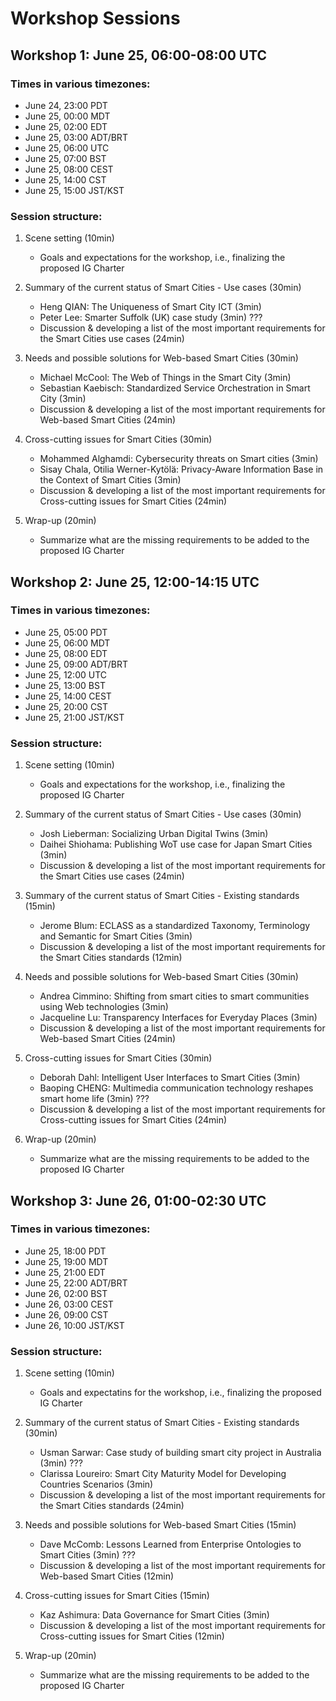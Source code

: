 # Workshop Sessions

## Workshop 1: June 25, 06:00-08:00 UTC

### Times in various timezones:
* June 24, 23:00 PDT
* June 25, 00:00 MDT
* June 25, 02:00 EDT
* June 25, 03:00 ADT/BRT
* June 25, 06:00 UTC
* June 25, 07:00 BST
* June 25, 08:00 CEST
* June 25, 14:00 CST
* June 25, 15:00 JST/KST

### Session structure:
1. Scene setting (10min)
    * Goals and expectations for the workshop, i.e., finalizing the proposed IG Charter

2. Summary of the current status of Smart Cities - Use cases (30min)
    * Heng QIAN: The Uniqueness of Smart City ICT (3min)
    * Peter Lee: Smarter Suffolk (UK) case study (3min) ???
    * Discussion & developing a list of the most important requirements for the Smart Cities use cases (24min)

3. Needs and possible solutions for Web-based Smart Cities (30min)
    * Michael McCool: The Web of Things in the Smart City (3min)
    * Sebastian Kaebisch: Standardized Service Orchestration in Smart City (3min)
    * Discussion & developing a list of the most important requirements for Web-based Smart Cities (24min)

4. Cross-cutting issues for Smart Cities (30min)
    * Mohammed Alghamdi: Cybersecurity threats on Smart cities (3min)
    * Sisay Chala, Otilia Werner-Kytölä: Privacy-Aware Information Base in the Context of Smart Cities (3min)
    * Discussion & developing a list of the most important requirements for Cross-cutting issues for Smart Cities (24min)

5. Wrap-up (20min)
    * Summarize what are the missing requirements to be added to the proposed IG Charter

## Workshop 2: June 25, 12:00-14:15 UTC

### Times in various timezones:
* June 25, 05:00 PDT
* June 25, 06:00 MDT
* June 25, 08:00 EDT
* June 25, 09:00 ADT/BRT
* June 25, 12:00 UTC
* June 25, 13:00 BST
* June 25, 14:00 CEST
* June 25, 20:00 CST
* June 25, 21:00 JST/KST

### Session structure:
1. Scene setting (10min)
    * Goals and expectations for the workshop, i.e., finalizing the proposed IG Charter

2. Summary of the current status of Smart Cities - Use cases (30min)
    * Josh Lieberman: Socializing Urban Digital Twins (3min)
    * Daihei Shiohama: Publishing WoT use case for Japan Smart Cities (3min)
    * Discussion & developing a list of the most important requirements for the Smart Cities use cases (24min)

3. Summary of the current status of Smart Cities - Existing standards (15min)
    * Jerome Blum: ECLASS as a standardized Taxonomy, Terminology and Semantic for Smart Cities (3min)
    * Discussion & developing a list of the most important requirements for the Smart Cities standards (12min)

4. Needs and possible solutions for Web-based Smart Cities (30min)
    * Andrea Cimmino: Shifting from smart cities to smart communities using Web technologies (3min)
    * Jacqueline Lu: Transparency Interfaces for Everyday Places (3min)
    * Discussion & developing a list of the most important requirements for Web-based Smart Cities (24min)

5. Cross-cutting issues for Smart Cities (30min)
    * Deborah Dahl: Intelligent User Interfaces to Smart Cities (3min)
    * Baoping CHENG: Multimedia communication technology reshapes smart home life (3min) ???
    * Discussion & developing a list of the most important requirements for Cross-cutting issues for Smart Cities (24min)

6. Wrap-up (20min)
    * Summarize what are the missing requirements to be added to the proposed IG Charter

## Workshop 3: June 26, 01:00-02:30 UTC

### Times in various timezones:
* June 25, 18:00 PDT
* June 25, 19:00 MDT
* June 25, 21:00 EDT
* June 25, 22:00 ADT/BRT
* June 26, 02:00 BST
* June 26, 03:00 CEST
* June 26, 09:00 CST
* June 26, 10:00 JST/KST

### Session structure:
1. Scene setting (10min)
    * Goals and expectatins for the workshop, i.e., finalizing the proposed IG Charter

2. Summary of the current status of Smart Cities - Existing standards (30min)
    * Usman Sarwar: Case study of building smart city project in Australia (3min) ???
    * Clarissa Loureiro: Smart City Maturity Model for Developing Countries Scenarios (3min)
    * Discussion & developing a list of the most important requirements for the Smart Cities standards (24min)

3. Needs and possible solutions for Web-based Smart Cities (15min)
    * Dave McComb: Lessons Learned from Enterprise Ontologies to Smart Cities (3min) ???
    * Discussion & developing a list of the most important requirements for Web-based Smart Cities (12min)

4. Cross-cutting issues for Smart Cities (15min)
    * Kaz Ashimura: Data Governance for Smart Cities (3min)
    * Discussion & developing a list of the most important requirements for Cross-cutting issues for Smart Cities (12min)

5. Wrap-up (20min)
    * Summarize what are the missing requirements to be added to the proposed IG Charter
